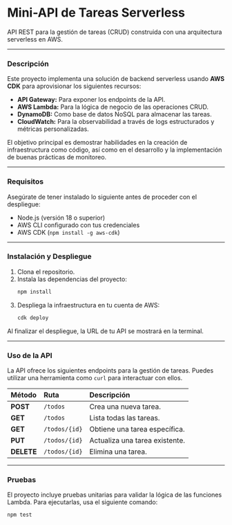 # Mini-API de Tareas Serverless

API REST para la gestión de tareas (CRUD) construida con una arquitectura serverless en AWS.

---

### Descripción

Este proyecto implementa una solución de backend serverless usando **AWS CDK** para aprovisionar los siguientes recursos:
* **API Gateway:** Para exponer los endpoints de la API.
* **AWS Lambda:** Para la lógica de negocio de las operaciones CRUD.
* **DynamoDB:** Como base de datos NoSQL para almacenar las tareas.
* **CloudWatch:** Para la observabilidad a través de logs estructurados y métricas personalizadas.

El objetivo principal es demostrar habilidades en la creación de infraestructura como código, así como en el desarrollo y la implementación de buenas prácticas de monitoreo.

---

### Requisitos

Asegúrate de tener instalado lo siguiente antes de proceder con el despliegue:
* Node.js (versión 18 o superior)
* AWS CLI configurado con tus credenciales
* AWS CDK (`npm install -g aws-cdk`)

---

### Instalación y Despliegue

1.  Clona el repositorio.
2.  Instala las dependencias del proyecto:
    ```bash
    npm install
    ```
3.  Despliega la infraestructura en tu cuenta de AWS:
    ```bash
    cdk deploy
    ```
Al finalizar el despliegue, la URL de tu API se mostrará en la terminal.

---

### Uso de la API

La API ofrece los siguientes endpoints para la gestión de tareas. Puedes utilizar una herramienta como `curl` para interactuar con ellos.

| Método | Ruta | Descripción |
| :--- | :--- | :--- |
| **POST** | `/todos` | Crea una nueva tarea. |
| **GET** | `/todos` | Lista todas las tareas. |
| **GET** | `/todos/{id}` | Obtiene una tarea específica. |
| **PUT** | `/todos/{id}` | Actualiza una tarea existente. |
| **DELETE**| `/todos/{id}` | Elimina una tarea. |

---

### Pruebas

El proyecto incluye pruebas unitarias para validar la lógica de las funciones Lambda. Para ejecutarlas, usa el siguiente comando:
```bash
npm test
